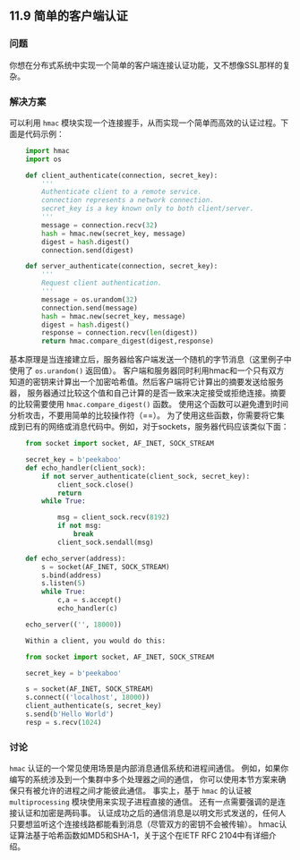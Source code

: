 ## 11.9 简单的客户端认证 ##
### 问题 ###
你想在分布式系统中实现一个简单的客户端连接认证功能，又不想像SSL那样的复杂。
### 解决方案 ###
可以利用 ``hmac`` 模块实现一个连接握手，从而实现一个简单而高效的认证过程。下面是代码示例：
```python
    import hmac
    import os

    def client_authenticate(connection, secret_key):
        '''
        Authenticate client to a remote service.
        connection represents a network connection.
        secret_key is a key known only to both client/server.
        '''
        message = connection.recv(32)
        hash = hmac.new(secret_key, message)
        digest = hash.digest()
        connection.send(digest)

    def server_authenticate(connection, secret_key):
        '''
        Request client authentication.
        '''
        message = os.urandom(32)
        connection.send(message)
        hash = hmac.new(secret_key, message)
        digest = hash.digest()
        response = connection.recv(len(digest))
        return hmac.compare_digest(digest,response)

```
基本原理是当连接建立后，服务器给客户端发送一个随机的字节消息（这里例子中使用了 ``os.urandom()`` 返回值）。
客户端和服务器同时利用hmac和一个只有双方知道的密钥来计算出一个加密哈希值。然后客户端将它计算出的摘要发送给服务器，
服务器通过比较这个值和自己计算的是否一致来决定接受或拒绝连接。摘要的比较需要使用 ``hmac.compare_digest()`` 函数。
使用这个函数可以避免遭到时间分析攻击，不要用简单的比较操作符（==）。
为了使用这些函数，你需要将它集成到已有的网络或消息代码中。例如，对于sockets，服务器代码应该类似下面：
```python
    from socket import socket, AF_INET, SOCK_STREAM

    secret_key = b'peekaboo'
    def echo_handler(client_sock):
        if not server_authenticate(client_sock, secret_key):
            client_sock.close()
            return
        while True:

            msg = client_sock.recv(8192)
            if not msg:
                break
            client_sock.sendall(msg)

    def echo_server(address):
        s = socket(AF_INET, SOCK_STREAM)
        s.bind(address)
        s.listen(5)
        while True:
            c,a = s.accept()
            echo_handler(c)

    echo_server(('', 18000))

    Within a client, you would do this:

    from socket import socket, AF_INET, SOCK_STREAM

    secret_key = b'peekaboo'

    s = socket(AF_INET, SOCK_STREAM)
    s.connect(('localhost', 18000))
    client_authenticate(s, secret_key)
    s.send(b'Hello World')
    resp = s.recv(1024)

```
### 讨论 ###
``hmac`` 认证的一个常见使用场景是内部消息通信系统和进程间通信。
例如，如果你编写的系统涉及到一个集群中多个处理器之间的通信，
你可以使用本节方案来确保只有被允许的进程之间才能彼此通信。
事实上，基于 ``hmac`` 的认证被 ``multiprocessing`` 模块使用来实现子进程直接的通信。
还有一点需要强调的是连接认证和加密是两码事。
认证成功之后的通信消息是以明文形式发送的，任何人只要想监听这个连接线路都能看到消息（尽管双方的密钥不会被传输）。
hmac认证算法基于哈希函数如MD5和SHA-1，关于这个在IETF RFC 2104中有详细介绍。
